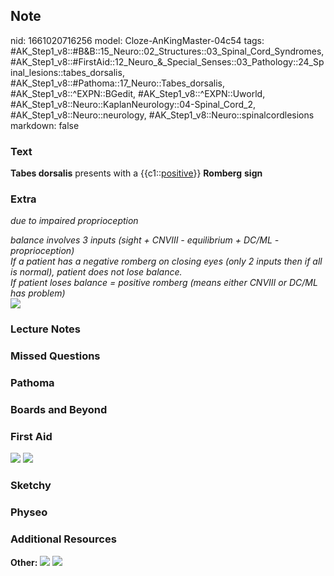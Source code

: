 ## Note
nid: 1661020716256
model: Cloze-AnKingMaster-04c54
tags: #AK_Step1_v8::#B&B::15_Neuro::02_Structures::03_Spinal_Cord_Syndromes, #AK_Step1_v8::#FirstAid::12_Neuro_&_Special_Senses::03_Pathology::24_Spinal_lesions::tabes_dorsalis, #AK_Step1_v8::#Pathoma::17_Neuro::Tabes_dorsalis, #AK_Step1_v8::^EXPN::BGedit, #AK_Step1_v8::^EXPN::Uworld, #AK_Step1_v8::Neuro::KaplanNeurology::04-Spinal_Cord_2, #AK_Step1_v8::Neuro::neurology, #AK_Step1_v8::Neuro::spinalcordlesions
markdown: false

### Text
<div>
  <b>Tabes dorsalis</b> presents with a {{c1::<u>positive</u>}}
  <b>Romberg</b> <b>sign</b>
</div>

### Extra
<i>due to impaired proprioception</i>
<div>
  <i>balance involves 3 inputs (sight + CNVIII - equilibrium +
  DC/ML - proprioception)</i>
</div>
<div>
  <i>If a patient has a negative romberg on closing eyes (only 2
  inputs then if all is normal), patient does not lose balance.</i>
</div>
<div>
  <i>If patient loses balance = positive romberg (means either
  CNVIII or DC/ML has problem)</i>
</div>
<div>
  <i><img src="paste-62010737819649.jpg"></i>
</div>

### Lecture Notes


### Missed Questions


### Pathoma


### Boards and Beyond


### First Aid
<img src="tmpplUDyq.png"> <img src="tmpmt1mr1.png">

### Sketchy


### Physeo


### Additional Resources
<b>Other:</b> <img src="tmpqv4KhQ.png"> <img src="tmpR7fSIt.png">
